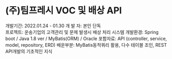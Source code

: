 # (주)팀프레시 VOC 및 배상 API
개발기간: 2022.01.24 -  01.30
개 발 자: 본인 단독  
프로젝트: 운송기업의 고객관리 및 문제 발생시 배상 처리 시스템
개발환경: Spring boot / Java 1.8 ver / MyBatis(ORM) / Oracle
포함자료: API (controller, service, model, repository, ERD)
배운부분: MyBatis동적쿼리 활용, 다수 테이블 조인, REST API개발의 기초적인 지식 
